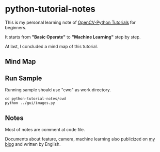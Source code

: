 # python-tutorial-notes

This is my personal learning note of [OpenCV-Python Tutorials](https://docs.opencv.org/master/d6/d00/tutorial_py_root.html) for beginners. 

It starts from **"Basic Operate"** to **"Machine Learning"** step by step.

At last, I concluded a mind map of this tutorial.

## Mind Map



## Run Sample

Running sample should use "cwd" as work directory. 

```SH
cd python-tutorial-notes/cwd
python ../gui/images.py
```

## Notes

Most of notes are comment at code file.

Documents about feature, camera, machine learning also publicized on [my blog](http://alanli7991.github.io) and written by English.